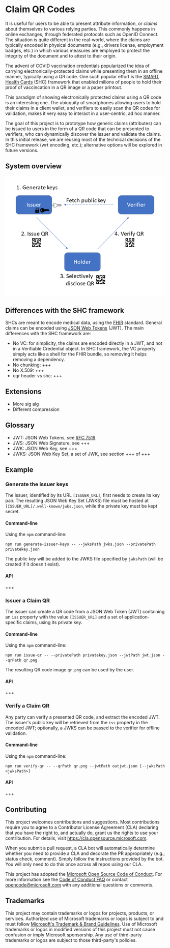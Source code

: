 # Claim QR Codes

It is useful for users to be able to present attribute information, or _claims_ about themselves to various relying parties. This commonly happens in online exchanges, through federated protocols such as OpenID Connect. The situation is quite different in the real-world, where the claims are typically encoded in physical documents (e.g., drivers license, employment badges, etc.) in which various measures are employed to protect the integrity of the document and to attest to their origin.

The advent of COVID vaccination credentials popularized the idea of carrying electronically-protected claims while presenting them in an offline manner, typically using a QR code. One such popular effort is the [SMART Health Cards](https://smarthealth.cards/) (SHC) framework that enabled milions of people to hold their proof of vaccincation in a QR image or a paper printout.

This paradigm of showing electronically protected claims using a QR code is an interesting one. The ubiuquity of smartphones allowing users to hold their claims in a client wallet, and verifiers to easily scan the QR codes for validation, makes it very easy to interact in a user-centric, ad hoc manner.

The goal of this project is to prototype how generic claims (attributes) can be issued to users in the form of a QR code that can be presented to verifiers, who can dynamically discover the issuer and validate the claims. In this initial release, we are reusing most of the technical decisions of the SHC framework (wrt encoding, etc.); alternative options will be explored in future versions.

## System overview

![architecture diagram](img/CQR_architecture.png)

## Differences with the SHC framework

SHCs are meant to encode medical data, using the [FHIR](https://www.hl7.org/fhir/) standard. General claims can be encoded using [JSON Web Tokens](https://datatracker.ietf.org/doc/html/rfc7519) (JWT). The main differences with the SHC framework are:

* No VC: for simplicity, the claims are encoded directly in a JWT, and not in a Verifiable Credential object. In SHC framework, the VC property simply acts like a shell for the FHIR bundle, so removing it helps removing a dependency.
* No chunking: +++
* No X.509: +++
* cqr header vs shc: +++

## Extensions

* More sig alg
* Different compression

## Glossary

* JWT: JSON Web Tokens, see [RFC 7519](https://datatracker.ietf.org/doc/html/rfc7519)
* JWS: JSON Web Signature, see +++
* JWK: JSON Web Key, see +++
* JWKS: JSON Web Key Set, a set of JWK, see section +++ of +++

## Example

### Generate the issuer keys

The issuer, identified by its URL `[ISSUER_URL]`, first needs to create its key pair. The resulting JSON Web Key Set (JWKS) file must be hosted at `[ISSUER_URL]/.well-known/jwks.json`, while the private key must be kept secret.

#### Command-line

Using the `npm` command-line:

```
npm run generate-issuer-keys -- --jwksPath jwks.json --privatePath privatekey.json
```

The public key will be added to the JWKS file specified by  `jwksPath` (will be created if it doesn't exist). 

#### API

+++

### Issuer a Claim QR

The issuer can create a QR code from a JSON Web Token (JWT) containing an `iss` property with the value `[ISSUER_URL]` and a set of application-specific claims, using its private key.

#### Command-line

Using the `npm` command-line:

```
npm run issue-qr -- --privatePath privatekey.json --jwtPath jwt.json --qrPath qr.png
```

The resulting QR code image `qr.png` can be used by the user.

#### API

+++


### Verify a Claim QR

Any party can verify a presented QR code, and extract the encoded JWT. The issuer's public key will be retrieved from the `iss` property in the encoded JWT; optionally, a JWKS can be passed to the verifier for offline validation.

#### Command-line

Using the `npm` command-line:

```
npm run verify-qr -- --qrPath qr.png --jwtPath outjwt.json [--jwksPath <jwksPath>]
```

#### API

+++


## Contributing

This project welcomes contributions and suggestions.  Most contributions require you to agree to a
Contributor License Agreement (CLA) declaring that you have the right to, and actually do, grant us
the rights to use your contribution. For details, visit https://cla.opensource.microsoft.com.

When you submit a pull request, a CLA bot will automatically determine whether you need to provide
a CLA and decorate the PR appropriately (e.g., status check, comment). Simply follow the instructions
provided by the bot. You will only need to do this once across all repos using our CLA.

This project has adopted the [Microsoft Open Source Code of Conduct](https://opensource.microsoft.com/codeofconduct/).
For more information see the [Code of Conduct FAQ](https://opensource.microsoft.com/codeofconduct/faq/) or
contact [opencode@microsoft.com](mailto:opencode@microsoft.com) with any additional questions or comments.

## Trademarks

This project may contain trademarks or logos for projects, products, or services. Authorized use of Microsoft 
trademarks or logos is subject to and must follow 
[Microsoft's Trademark & Brand Guidelines](https://www.microsoft.com/en-us/legal/intellectualproperty/trademarks/usage/general).
Use of Microsoft trademarks or logos in modified versions of this project must not cause confusion or imply Microsoft sponsorship.
Any use of third-party trademarks or logos are subject to those third-party's policies.
